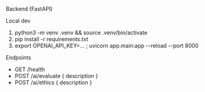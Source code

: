 Backend (FastAPI)

Local dev
1) python3 -m venv .venv && source .venv/bin/activate
2) pip install -r requirements.txt
3) export OPENAI_API_KEY=... ; uvicorn app.main:app --reload --port 8000

Endpoints
- GET /health
- POST /ai/evaluate { description }
- POST /ai/ethics { description }
